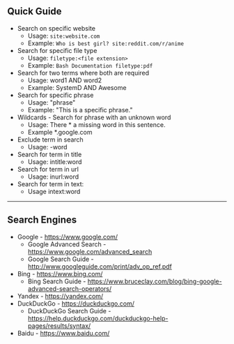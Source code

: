 ## Quick Guide

- Search on specific website
  - Usage: `site:website.com`
  - Example: `Who is best girl? site:reddit.com/r/anime`
- Search for specific file type
  - Usage: `filetype:<file extension>`
  - Example: `Bash Documentation filetype:pdf`
- Search for two terms where both are required
  - Usage: word1 AND word2
  - Example: SystemD AND Awesome
- Search for specific phrase
  - Usage:  "phrase"
  - Example: "This is a specific phrase."
- Wildcards - Search for phrase with an unknown word
  - Usage: There * a missing word in this sentence.
  - Example *.google.com
- Exclude term in search
  - Usage: -word
- Search for term in title
  - Usage: intitle:word
- Search for term in url
  - Usage: inurl:word
- Search for term in text:
  - Usage intext:word

* * *

## Search Engines

- Google - <https://www.google.com/>
  - Google Advanced Search - <https://www.google.com/advanced_search>
  - Google Search Guide - <http://www.googleguide.com/print/adv_op_ref.pdf>
- Bing - <https://www.bing.com/>
  - Bing Search Guide - <https://www.bruceclay.com/blog/bing-google-advanced-search-operators/>
- Yandex - <https://yandex.com/>
- DuckDuckGo - <https://duckduckgo.com/>
  - DuckDuckGo Search Guide - <https://help.duckduckgo.com/duckduckgo-help-pages/results/syntax/>
- Baidu - <https://www.baidu.com/>
